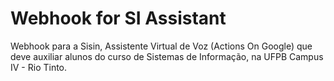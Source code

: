 # Webhook for SI Assistant

Webhook para a Sisin, Assistente Virtual de Voz (Actions On Google) que deve auxiliar alunos do curso de Sistemas de Informação, na UFPB Campus IV - Rio Tinto.
